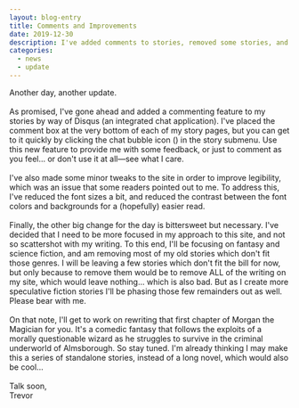 ```yaml
---
layout: blog-entry
title: Comments and Improvements
date: 2019-12-30
description: I've added comments to stories, removed some stories, and changed the lettering for legibility.
categories: 
  - news
  - update
---
```


Another day, another update.
<br><br>
As promised, I've gone ahead and added a commenting feature to my stories by way of Disqus (an integrated chat application). I've placed the comment box at the very bottom of each of my story pages, but you can get to it quickly by clicking the chat bubble icon (<i class="fas fa-comment"></i>) in the story submenu. Use this new feature to provide me with some feedback, or just to comment as you feel... or don't use it at all&mdash;see what I care.
<br><br>
I've also made some minor tweaks to the site in order to improve legibility, which was an issue that some readers pointed out to me. To address this, I've reduced the font sizes a bit, and reduced the contrast between the font colors and backgrounds for a (hopefully) easier read. 
<br><br>
Finally, the other big change for the day is bittersweet but necessary. I've decided that I need to be more focused in my approach to this site, and not so scattershot with my writing. To this end, I'll be focusing on fantasy and science fiction, and am removing most of my old stories which don't fit those genres. I will be leaving a few stories which don't fit the bill for now, but only because to remove them would be to remove ALL of the writing on my site, which would leave nothing... which is also bad. But as I create more speculative fiction stories I'll be phasing those few remainders out as well. Please bear with me. 
<br><br>
On that note, I'll get to work on rewriting that first chapter of Morgan the Magician for you. It's a comedic fantasy that follows the exploits of a morally questionable wizard as he struggles to survive in the criminal underworld of Almsborough. So stay tuned. I'm already thinking I may make this a series of standalone stories, instead of a long novel, which would also be cool...
<br><br>
Talk soon,<br>
Trevor